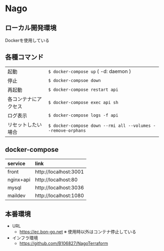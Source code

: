 # Nago

## ローカル開発環境
Dockerを使用している

## 各種コマンド
|                      |                                                              |
|:---------------------|:-------------------------------------------------------------|
| 起動                 | `$ docker-compose up` ( -d: daemon )                         |
| 停止                 | `$ docker-compsoe down`                                      |
| 再起動               | `$ docker-compose restart api`                               |
| 各コンテナにアクセス | `$ docker-compose exec api sh`                               |
| ログ表示             | `$ docker-compose logs -f api`                               |
| リセットしたい場合   | `$ docker-compose down --rmi all --volumes --remove-orphans` |

## docker-compose
| service     | link                  |
|:------------|:----------------------|
| front       | http://localhost:3001 |
| nginx+api   | http://localhost:80   |
| mysql       | http://localhost:3036 |
| maildev     | http://localhost:1080 |

## 本番環境
- URL
    - https://ec.bon-go.net
	※ 使用時以外はコンテナ停止している
- インフラ環境
    - https://github.com/B106827/NagoTerraform
